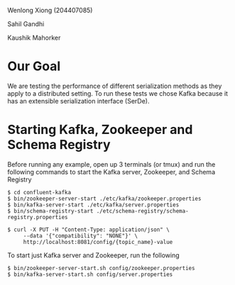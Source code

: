 Wenlong Xiong (204407085)

Sahil Gandhi

Kaushik Mahorker

# Our Goal

We are testing the performance of different serialization methods as they apply to a distributed setting. To run these tests we chose Kafka because it has an extensible serialization interface (SerDe).

# Starting Kafka, Zookeeper and Schema Registry

Before running any example, open up 3 terminals (or tmux) and run the following commands to start the Kafka server, Zookeeper, and Schema Registry

``` shell script
$ cd confluent-kafka
$ bin/zookeeper-server-start ./etc/kafka/zookeeper.properties
$ bin/kafka-server-start ./etc/kafka/server.properties
$ bin/schema-registry-start ./etc/schema-registry/schema-registry.properties

$ curl -X PUT -H "Content-Type: application/json" \
     --data '{"compatibility": "NONE"}' \
     http://localhost:8081/config/{topic_name}-value
```

To start just Kafka server and Zookeeper, run the following
``` shell script
$ bin/zookeeper-server-start.sh config/zookeeper.properties
$ bin/kafka-server-start.sh config/server.properties
```